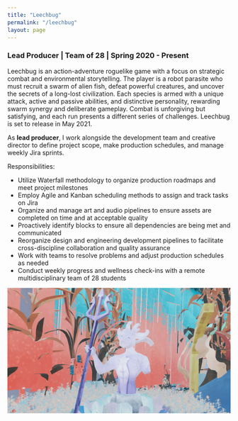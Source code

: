 ```yaml
---
title: "Leechbug"
permalink: "/leechbug"
layout: page
---
```


### Lead Producer | Team of 28 | Spring 2020 - Present

Leechbug is an action-adventure roguelike game with a focus on strategic combat and environmental storytelling. The player is a robot parasite who must recruit a swarm of alien fish, defeat powerful creatures, and uncover the secrets of a long-lost civilization. Each species is armed with a unique attack, active and passive abilities, and distinctive personality, rewarding swarm synergy and deliberate gameplay. Combat is unforgiving but satisfying, and each run presents a different series of challenges. Leechbug is set to release in May 2021.

As **lead producer**, I work alongside the development team and creative director to define project scope, make production schedules, and manage weekly Jira sprints.

Responsibilities:
* Utilize Waterfall methodology to organize production roadmaps and meet project milestones
* Employ Agile and Kanban scheduling methods to assign and track tasks on Jira
* Organize and manage art and audio pipelines to ensure assets are completed on time and at acceptable quality
* Proactively identify blocks to ensure all dependencies are being met and communicated
* Reorganize design and engineering development pipelines to facilitate cross-discipline collaboration and quality assurance
* Work with teams to resolve problems and adjust production schedules as needed
* Conduct weekly progress and wellness check-ins with a remote multidisciplinary team of 28 students
 
![statue](/assets/images/statue.png)
